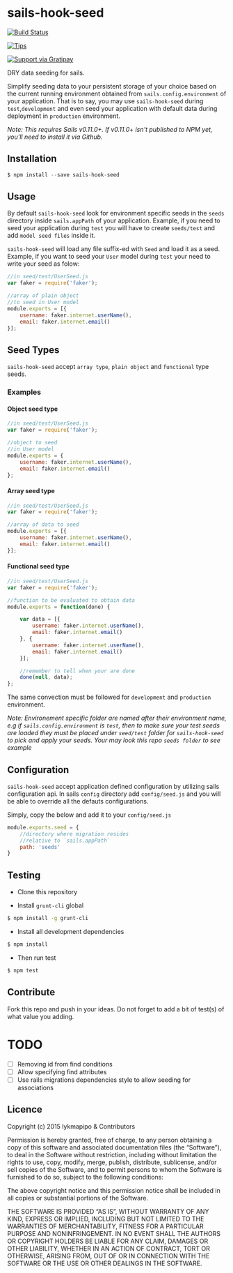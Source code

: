 sails-hook-seed
====================

[![Build Status](https://travis-ci.org/lykmapipo/sails-hook-seed.svg?branch=master)](https://travis-ci.org/lykmapipo/sails-hook-seed)

[![Tips](https://img.shields.io/gratipay/lykmapipo.svg)](https://gratipay.com/lykmapipo/)

[![Support via Gratipay](https://cdn.rawgit.com/gratipay/gratipay-badge/2.3.0/dist/gratipay.svg)](https://gratipay.com/lykmapipo/)

DRY data seeding for sails.

Simplify seeding data to your persistent storage of your choice based on the current running environment obtained from `sails.config.environment` of your application. That is to say, you may use `sails-hook-seed` during `test`,`development` and even seed your application with default data during deployment in `production` environment.

*Note: This requires Sails v0.11.0+.  If v0.11.0+ isn't published to NPM yet, you'll need to install it via Github.*

## Installation
```js
$ npm install --save sails-hook-seed
```

## Usage
By default `sails-hook-seed` look for environment specific seeds in the `seeds` directory inside `sails.appPath` of your application. Example, if you need to seed your application during `test` you will have to create `seeds/test` and add `model seed files` inside it.

`sails-hook-seed` will load any file suffix-ed with `Seed` and load it as a seed. Example, if you want to seed your `User` model during `test` your need to write your seed as folow:

```js
//in seed/test/UserSeed.js
var faker = require('faker');

//array of plain object
//to seed in User model
module.exports = [{
    username: faker.internet.userName(),
    email: faker.internet.email()
}];
```

## Seed Types
`sails-hook-seed` accept `array type`, `plain object` and `functional` type seeds.

### Examples

#### Object seed type
```js
//in seed/test/UserSeed.js
var faker = require('faker');

//object to seed
//in User model
module.exports = {
    username: faker.internet.userName(),
    email: faker.internet.email()
};
```

#### Array seed type
```js
//in seed/test/UserSeed.js
var faker = require('faker');

//array of data to seed
module.exports = [{
    username: faker.internet.userName(),
    email: faker.internet.email()
}];
```

#### Functional seed type
```js
//in seed/test/UserSeed.js
var faker = require('faker');

//function to be evaluated to obtain data
module.exports = function(done) {

    var data = [{
        username: faker.internet.userName(),
        email: faker.internet.email()
    }, {
        username: faker.internet.userName(),
        email: faker.internet.email()
    }];

    //remember to tell when your are done
    done(null, data);
};
```


The same convection must be followed for `development` and `production` environment.

*Note: Environement specific folder are named after their environment name, e.g if `sails.config.environment` is `test`, then to make sure your test seeds are loaded they must be placed under `seed/test` folder for `sails-hook-seed` to pick and apply your seeds. Your may look this repo `seeds folder` to see example*

## Configuration
`sails-hook-seed` accept application defined configuration by utilizing sails configuration api. In sails `config` directory add `config/seed.js` and you will be able to override all the defauts configurations.

Simply, copy the below and add it to your `config/seed.js`
```js
module.exports.seed = {
    //directory where migration resides
    //relative to `sails.appPath`
    path: 'seeds'
}
```

## Testing

* Clone this repository

* Install `grunt-cli` global

```sh
$ npm install -g grunt-cli
```

* Install all development dependencies

```sh
$ npm install
```

* Then run test

```sh
$ npm test
```

## Contribute

Fork this repo and push in your ideas. 
Do not forget to add a bit of test(s) of what value you adding.

# TODO
- [ ] Removing id from find conditions
- [ ] Allow specifying find attributes
- [ ] Use rails migrations dependencies style to allow seeding for associations

## Licence

Copyright (c) 2015 lykmapipo & Contributors

Permission is hereby granted, free of charge, to any person obtaining a copy of this software and associated documentation files (the “Software”), to deal in the Software without restriction, including without limitation the rights to use, copy, modify, merge, publish, distribute, sublicense, and/or sell copies of the Software, and to permit persons to whom the Software is furnished to do so, subject to the following conditions:

The above copyright notice and this permission notice shall be included in all copies or substantial portions of the Software.

THE SOFTWARE IS PROVIDED “AS IS”, WITHOUT WARRANTY OF ANY KIND, EXPRESS OR IMPLIED, INCLUDING BUT NOT LIMITED TO THE WARRANTIES OF MERCHANTABILITY, FITNESS FOR A PARTICULAR PURPOSE AND NONINFRINGEMENT. IN NO EVENT SHALL THE AUTHORS OR COPYRIGHT HOLDERS BE LIABLE FOR ANY CLAIM, DAMAGES OR OTHER LIABILITY, WHETHER IN AN ACTION OF CONTRACT, TORT OR OTHERWISE, ARISING FROM, OUT OF OR IN CONNECTION WITH THE SOFTWARE OR THE USE OR OTHER DEALINGS IN THE SOFTWARE. 
